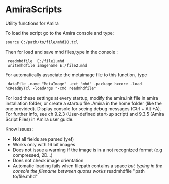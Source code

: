 # AmiraScripts
Utility functions for Amira

To load the script go to the Amira console and type:

    source C:/path/to/file/mhdIO.tcl

Then for load and save mhd files,type in the console :

     readmhdfile  E:/file1.mhd
     writemhdfile imagename E:/file2.mhd
    
For automatically associate the metaimage file to this function, type

     dataFile -name "MetaImage" -ext "mhd" -package hxcore -load  hxReadByTcl -loadArgs "-cmd readmhdfile"
   
For load these settings at every startup, modify the amira.init file in amira installation folder, or create a startup file .Amira in the home folder (like the one provided). Display console for seeing debug messages (Ctrl + Alt +A). For further info, see ch 9.2.3 (User-defined start-up script) and  9.3.5 (Amira Script Files) in  Amira user guide.

Know issues:
 * Not all fields are parsed (yet)
 * Works only with 16 bit images
 * Does not issue a warning if the image is in a not recognized format (e.g compressed, 2D...)
 * Does not check image orientation
 * Automatic loading fails when filepath contains a space *but typing in the console the filename between quotes works*
     readmhdfile  "path to/file.mhd" 
 

